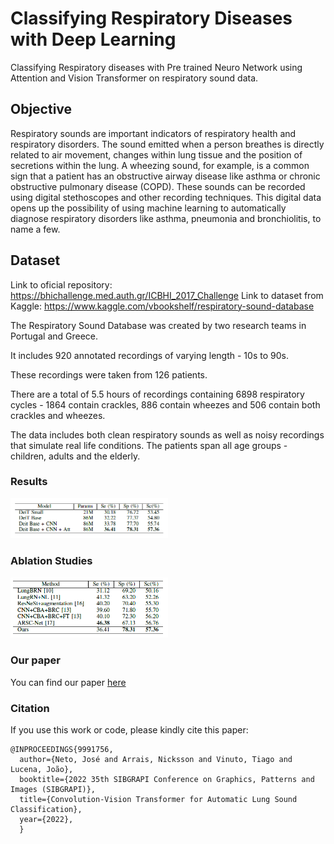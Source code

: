 # Classifying Respiratory Diseases with Deep Learning
Classifying Respiratory diseases with Pre trained Neuro Network using Attention and Vision Transformer on respiratory sound data.

## Objective

Respiratory sounds are important indicators of respiratory health and respiratory disorders. The sound emitted when a person breathes is directly related to air movement, changes within lung tissue and the position of secretions within the lung. A wheezing sound, for example, is a common sign that a patient has an obstructive airway disease like asthma or chronic obstructive pulmonary disease (COPD).
These sounds can be recorded using digital stethoscopes and other recording techniques. This digital data opens up the possibility of using machine learning to automatically diagnose respiratory disorders like asthma, pneumonia and bronchiolitis, to name a few.

## Dataset 

Link to oficial repository: https://bhichallenge.med.auth.gr/ICBHI_2017_Challenge
Link to dataset from Kaggle: https://www.kaggle.com/vbookshelf/respiratory-sound-database

The Respiratory Sound Database was created by two research teams in Portugal and Greece. 

It includes 920 annotated recordings of varying length - 10s to 90s. 

These recordings were taken from 126 patients. 

There are a total of 5.5 hours of recordings containing 6898 respiratory cycles - 1864 contain crackles, 886 contain wheezes and 506 contain both crackles and wheezes. 

The data includes both clean respiratory sounds as well as noisy recordings that simulate real life conditions. The patients span all age groups - children, adults and the elderly.


### Results 

<img src="images/ablation.PNG" width="50%"/> 

### Ablation Studies

<img src="images/table_results.PNG" width="50%"/>  

### Our paper
You can find our paper [here](https://ieeexplore.ieee.org/document/9991756)

### Citation
If you use this work or code, please kindly cite this paper:
```
@INPROCEEDINGS{9991756,
  author={Neto, José and Arrais, Nicksson and Vinuto, Tiago and Lucena, João},
  booktitle={2022 35th SIBGRAPI Conference on Graphics, Patterns and Images (SIBGRAPI)}, 
  title={Convolution-Vision Transformer for Automatic Lung Sound Classification}, 
  year={2022},
  }
```

